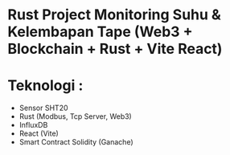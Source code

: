# Rust Project Monitoring Suhu & Kelembapan Tape (Web3 + Blockchain + Rust + Vite React)
# Teknologi :
- Sensor SHT20
- Rust (Modbus, Tcp Server, Web3)
- InfluxDB
- React (Vite)
- Smart Contract Solidity (Ganache)
